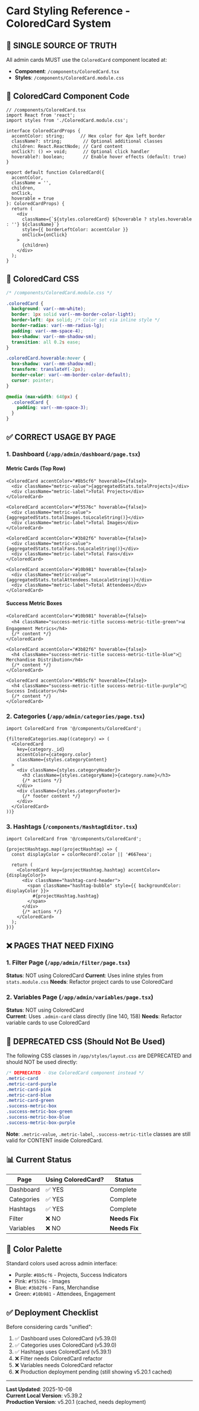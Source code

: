 # Card Styling Reference - ColoredCard System

## 📍 SINGLE SOURCE OF TRUTH

All admin cards MUST use the `ColoredCard` component located at:
- **Component**: `/components/ColoredCard.tsx`
- **Styles**: `/components/ColoredCard.module.css`

## 🎯 ColoredCard Component Code

```tsx
// /components/ColoredCard.tsx
import React from 'react';
import styles from './ColoredCard.module.css';

interface ColoredCardProps {
  accentColor: string;      // Hex color for 4px left border
  className?: string;        // Optional additional classes
  children: React.ReactNode; // Card content
  onClick?: () => void;      // Optional click handler
  hoverable?: boolean;       // Enable hover effects (default: true)
}

export default function ColoredCard({
  accentColor,
  className = '',
  children,
  onClick,
  hoverable = true
}: ColoredCardProps) {
  return (
    <div
      className={`${styles.coloredCard} ${hoverable ? styles.hoverable : ''} ${className}`}
      style={{ borderLeftColor: accentColor }}
      onClick={onClick}
    >
      {children}
    </div>
  );
}
```

## 🎨 ColoredCard CSS

```css
/* /components/ColoredCard.module.css */

.coloredCard {
  background: var(--mm-white);
  border: 1px solid var(--mm-border-color-light);
  border-left: 4px solid; /* Color set via inline style */
  border-radius: var(--mm-radius-lg);
  padding: var(--mm-space-4);
  box-shadow: var(--mm-shadow-sm);
  transition: all 0.2s ease;
}

.coloredCard.hoverable:hover {
  box-shadow: var(--mm-shadow-md);
  transform: translateY(-2px);
  border-color: var(--mm-border-color-default);
  cursor: pointer;
}

@media (max-width: 640px) {
  .coloredCard {
    padding: var(--mm-space-3);
  }
}
```

## ✅ CORRECT USAGE BY PAGE

### 1. Dashboard (`/app/admin/dashboard/page.tsx`)

#### Metric Cards (Top Row)
```tsx
<ColoredCard accentColor="#8b5cf6" hoverable={false}>
  <div className="metric-value">{aggregatedStats.totalProjects}</div>
  <div className="metric-label">Total Projects</div>
</ColoredCard>

<ColoredCard accentColor="#f5576c" hoverable={false}>
  <div className="metric-value">{aggregatedStats.totalImages.toLocaleString()}</div>
  <div className="metric-label">Total Images</div>
</ColoredCard>

<ColoredCard accentColor="#3b82f6" hoverable={false}>
  <div className="metric-value">{aggregatedStats.totalFans.toLocaleString()}</div>
  <div className="metric-label">Total Fans</div>
</ColoredCard>

<ColoredCard accentColor="#10b981" hoverable={false}>
  <div className="metric-value">{aggregatedStats.totalAttendees.toLocaleString()}</div>
  <div className="metric-label">Total Attendees</div>
</ColoredCard>
```

#### Success Metric Boxes
```tsx
<ColoredCard accentColor="#10b981" hoverable={false}>
  <h4 className="success-metric-title success-metric-title-green">📊 Engagement Metrics</h4>
  {/* content */}
</ColoredCard>

<ColoredCard accentColor="#3b82f6" hoverable={false}>
  <h4 className="success-metric-title success-metric-title-blue">👕 Merchandise Distribution</h4>
  {/* content */}
</ColoredCard>

<ColoredCard accentColor="#8b5cf6" hoverable={false}>
  <h4 className="success-metric-title success-metric-title-purple">🎯 Success Indicators</h4>
  {/* content */}
</ColoredCard>
```

### 2. Categories (`/app/admin/categories/page.tsx`)

```tsx
import ColoredCard from '@/components/ColoredCard';

{filteredCategories.map((category) => (
  <ColoredCard 
    key={category._id} 
    accentColor={category.color}
    className={styles.categoryContent}
  >
    <div className={styles.categoryHeader}>
      <h3 className={styles.categoryName}>{category.name}</h3>
      {/* actions */}
    </div>
    <div className={styles.categoryFooter}>
      {/* footer content */}
    </div>
  </ColoredCard>
))}
```

### 3. Hashtags (`/components/HashtagEditor.tsx`)

```tsx
import ColoredCard from '@/components/ColoredCard';

{projectHashtags.map((projectHashtag) => {
  const displayColor = colorRecord?.color || '#667eea';
  
  return (
    <ColoredCard key={projectHashtag.hashtag} accentColor={displayColor}>
      <div className="hashtag-card-header">
        <span className="hashtag-bubble" style={{ backgroundColor: displayColor }}>
          #{projectHashtag.hashtag}
        </span>
      </div>
      {/* actions */}
    </ColoredCard>
  );
})}
```

## ❌ PAGES THAT NEED FIXING

### 1. Filter Page (`/app/admin/filter/page.tsx`)
**Status**: NOT using ColoredCard
**Current**: Uses inline styles from `stats.module.css`
**Needs**: Refactor project cards to use ColoredCard

### 2. Variables Page (`/app/admin/variables/page.tsx`)
**Status**: NOT using ColoredCard  
**Current**: Uses `.admin-card` class directly (line 140, 158)
**Needs**: Refactor variable cards to use ColoredCard

## 🚫 DEPRECATED CSS (Should Not Be Used)

The following CSS classes in `/app/styles/layout.css` are DEPRECATED and should NOT be used directly:

```css
/* DEPRECATED - Use ColoredCard component instead */
.metric-card
.metric-card-purple
.metric-card-pink
.metric-card-blue
.metric-card-green
.success-metric-box
.success-metric-box-green
.success-metric-box-blue
.success-metric-box-purple
```

**Note**: `.metric-value`, `.metric-label`, `.success-metric-title` classes are still valid for CONTENT inside ColoredCard.

## 📊 Current Status

| Page | Using ColoredCard? | Status |
|------|-------------------|--------|
| Dashboard | ✅ YES | Complete |
| Categories | ✅ YES | Complete |
| Hashtags | ✅ YES | Complete |
| Filter | ❌ NO | **Needs Fix** |
| Variables | ❌ NO | **Needs Fix** |

## 🎯 Color Palette

Standard colors used across admin interface:
- Purple: `#8b5cf6` - Projects, Success Indicators
- Pink: `#f5576c` - Images
- Blue: `#3b82f6` - Fans, Merchandise
- Green: `#10b981` - Attendees, Engagement

## ✅ Deployment Checklist

Before considering cards "unified":
1. ✅ Dashboard uses ColoredCard (v5.39.0)
2. ✅ Categories uses ColoredCard (v5.39.0)
3. ✅ Hashtags uses ColoredCard (v5.39.1)
4. ❌ Filter needs ColoredCard refactor
5. ❌ Variables needs ColoredCard refactor
6. ❌ Production deployment pending (still showing v5.20.1 cached)

---

**Last Updated**: 2025-10-08  
**Current Local Version**: v5.39.2  
**Production Version**: v5.20.1 (cached, needs deployment)
